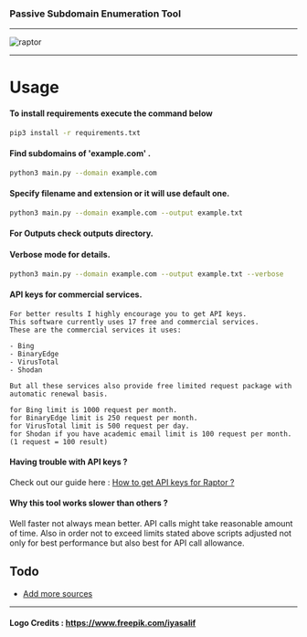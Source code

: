 ### Passive Subdomain Enumeration Tool
---
![raptor](https://user-images.githubusercontent.com/39130214/110909816-fc04c180-8329-11eb-9344-d06f25458f61.png)

---

# Usage
#### To install requirements execute the command below

```sh
pip3 install -r requirements.txt  
```

#### Find subdomains of 'example.com' . 
```sh
python3 main.py --domain example.com  
```

#### Specify filename and extension  or it will use default one.

```sh
python3 main.py --domain example.com --output example.txt  
```
#### For Outputs check outputs directory.


#### Verbose mode for details.

```sh
python3 main.py --domain example.com --output example.txt --verbose
```

#### API keys for commercial services.

```
For better results I highly encourage you to get API keys.
This software currently uses 17 free and commercial services.
These are the commercial services it uses:

- Bing
- BinaryEdge
- VirusTotal
- Shodan

But all these services also provide free limited request package with automatic renewal basis.

for Bing limit is 1000 request per month.
for BinaryEdge limit is 250 request per month. 
for VirusTotal limit is 500 request per day.
for Shodan if you have academic email limit is 100 request per month. (1 request = 100 result)

```
#### Having trouble with API keys ?
Check out our guide here :
[ How to get API keys for Raptor ? ](https://github.com/HJ23/Raptor/wiki)

#### Why this tool works slower than others ?
Well faster not always mean better. API calls might take reasonable amount of time.
Also in order not to exceed limits stated above scripts adjusted not only for best performance but also best
for API call allowance.

## Todo
- [ Add more sources ]()

----
#### Logo Credits : https://www.freepik.com/iyasalif
